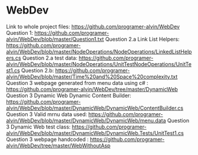 # WebDev
Link to whole project files: https://github.com/programer-alvin/WebDev
Question 1: https://github.com/programer-alvin/WebDev/blob/master/Question1.txt
Question 2.a Link List Helpers: https://github.com/programer-alvin/WebDev/blob/master/NodeOperations/NodeOperations/LinkedListHelpers.cs
Question 2.a  test data: https://github.com/programer-alvin/WebDev/blob/master/NodeOperations/UnitTestNodeOperations/UnitTest1.cs
Question 2.b: https://github.com/programer-alvin/WebDev/blob/master/Time%20and%20Space%20complexity.txt
Question 3 webpage generated from menu data using c# : https://github.com/programer-alvin/WebDev/tree/master/DynamicWeb
Question 3 Dynamic Web Dynamic Content Builder: https://github.com/programer-alvin/WebDev/blob/master/DynamicWeb/DynamicWeb/ContentBuilder.cs
Question 3 Valid mrnu data used: https://github.com/programer-alvin/WebDev/blob/master/DynamicWeb/DynamicWeb/menu.data
Question 3 Dynamic Web test class: https://github.com/programer-alvin/WebDev/blob/master/DynamicWeb/DynamicWeb.Tests/UnitTest1.cs
Question 3 webpage handcoded : https://github.com/programer-alvin/WebDev/tree/master/WebWithoutAsp
